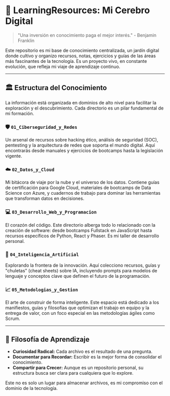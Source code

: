 # 🧠 LearningResources: Mi Cerebro Digital

> "Una inversión en conocimiento paga el mejor interés." - Benjamin Franklin

Este repositorio es mi base de conocimiento centralizada, un jardín digital donde cultivo y organizo recursos, notas, ejercicios y guías de las áreas más fascinantes de la tecnología. Es un proyecto vivo, en constante evolución, que refleja mi viaje de aprendizaje continuo.

---

## 🏛️ Estructura del Conocimiento

La información está organizada en dominios de alto nivel para facilitar la exploración y el descubrimiento. Cada directorio es un pilar fundamental de mi formación.

### 🛡️ `01_Ciberseguridad_y_Redes`
Un arsenal de recursos sobre hacking ético, análisis de seguridad (SOC), pentesting y la arquitectura de redes que soporta el mundo digital. Aquí encontrarás desde manuales y ejercicios de bootcamps hasta la legislación vigente.

### ☁️ `02_Datos_y_Cloud`
Mi bitácora de viaje por la nube y el universo de los datos. Contiene guías de certificación para Google Cloud, materiales de bootcamps de Data Science con Azure, y cuadernos de trabajo para dominar las herramientas que transforman datos en decisiones.

### 💻 `03_Desarrollo_Web_y_Programacion`
El corazón del código. Este directorio alberga todo lo relacionado con la creación de software: desde bootcamps Fullstack en JavaScript hasta recursos específicos de Python, React y Phaser. Es mi taller de desarrollo personal.

### 🤖 `04_Inteligencia_Artificial`
Explorando la frontera de la innovación. Aquí colecciono recursos, guías y "chuletas" (cheat sheets) sobre IA, incluyendo prompts para modelos de lenguaje y conceptos clave que definen el futuro de la programación.

### 📈 `05_Metodologias_y_Gestion`
El arte de construir de forma inteligente. Este espacio está dedicado a los manifiestos, guías y filosofías que optimizan el trabajo en equipo y la entrega de valor, con un foco especial en las metodologías ágiles como Scrum.

---

## 🧭 Filosofía de Aprendizaje

- **Curiosidad Radical:** Cada archivo es el resultado de una pregunta.
- **Documentar para Recordar:** Escribir es la mejor forma de consolidar el conocimiento.
- **Compartir para Crecer:** Aunque es un repositorio personal, su estructura busca ser clara para cualquiera que lo explore.

Este no es solo un lugar para almacenar archivos, es mi compromiso con el dominio de la tecnología.
